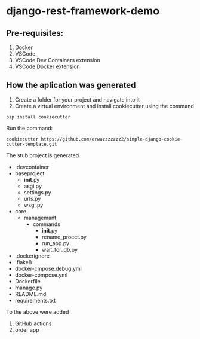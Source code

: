 # django-rest-framework-demo

## Pre-requisites:

1. Docker 
2. VSCode
3. VSCode Dev Containers extension
4. VSCode Docker extension

## How the aplication was generated 

1. Create a folder for your project and navigate into it
2. Create a virtual environment and install cookiecutter  using the command 

``` pip install cookiecutter ```

Run the command:

```cookiecutter https://github.com/erwazzzzzzz2/simple-django-cookie-cutter-template.git```

The stub project is generated

- .devcontainer
- baseproject
    - __init__.py
    - asgi.py
    - settings.py
    - urls.py
    - wsgi.py
- core
    - managemant
        - commands
            - __init__.py
            - rename_proect.py
            - run_app.py
            - wait_for_db.py
- .dockerignore
- .flake8
- docker-cmpose.debug.yml
- docker-compose.yml
- Dockerfile
- manage.py
- README.md
- requirements.txt


To the above  were added 

1. GitHub actions 
2. order app
